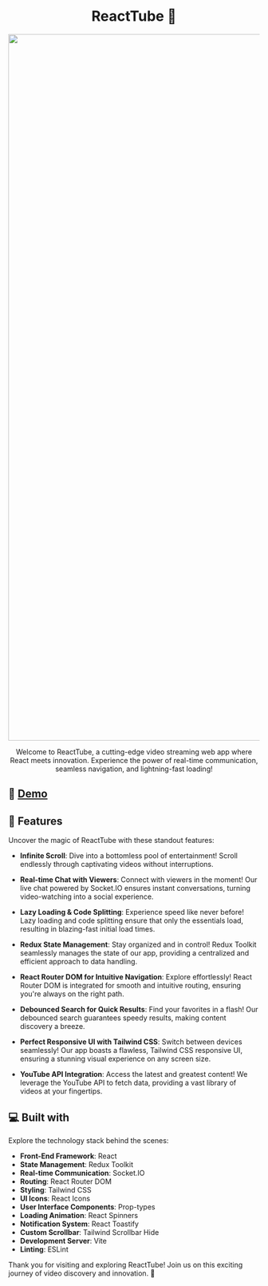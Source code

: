 <div align="center">
  <h1 id="title">ReactTube 🎥</h1>
  <img width="1416" alt="Screenshot 2023-09-18 at 6 22 03 PM" src="https://github.com/Zack-Dx/ReactTube/assets/105835098/98ddb83c-8dad-402d-b15b-ff213b7a2344">
  
  <p id="description">Welcome to ReactTube, a cutting-edge video streaming web app where React meets innovation. Experience the power of real-time communication, seamless navigation, and lightning-fast loading!</p>
</div>

## 🚀 [Demo](https://reactube-zack.vercel.app/)

## 🌟 Features

Uncover the magic of ReactTube with these standout features:

-   **Infinite Scroll**: Dive into a bottomless pool of entertainment! Scroll endlessly through captivating videos without interruptions.

-   **Real-time Chat with Viewers**: Connect with viewers in the moment! Our live chat powered by Socket.IO ensures instant conversations, turning video-watching into a social experience.

-   **Lazy Loading & Code Splitting**: Experience speed like never before! Lazy loading and code splitting ensure that only the essentials load, resulting in blazing-fast initial load times.

-   **Redux State Management**: Stay organized and in control! Redux Toolkit seamlessly manages the state of our app, providing a centralized and efficient approach to data handling.

-   **React Router DOM for Intuitive Navigation**: Explore effortlessly! React Router DOM is integrated for smooth and intuitive routing, ensuring you're always on the right path.

-   **Debounced Search for Quick Results**: Find your favorites in a flash! Our debounced search guarantees speedy results, making content discovery a breeze.

-   **Perfect Responsive UI with Tailwind CSS**: Switch between devices seamlessly! Our app boasts a flawless, Tailwind CSS responsive UI, ensuring a stunning visual experience on any screen size.

-   **YouTube API Integration**: Access the latest and greatest content! We leverage the YouTube API to fetch data, providing a vast library of videos at your fingertips.

## 💻 Built with

Explore the technology stack behind the scenes:

-   **Front-End Framework**: React
-   **State Management**: Redux Toolkit
-   **Real-time Communication**: Socket.IO
-   **Routing**: React Router DOM
-   **Styling**: Tailwind CSS
-   **UI Icons**: React Icons
-   **User Interface Components**: Prop-types
-   **Loading Animation**: React Spinners
-   **Notification System**: React Toastify
-   **Custom Scrollbar**: Tailwind Scrollbar Hide
-   **Development Server**: Vite
-   **Linting**: ESLint

Thank you for visiting and exploring ReactTube! Join us on this exciting journey of video discovery and innovation. 🚀
